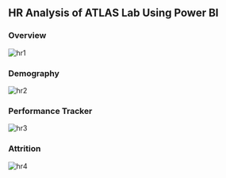 ## HR Analysis of ATLAS Lab Using Power BI

### Overview
![hr1](https://github.com/user-attachments/assets/be771910-1529-4fc3-9bfc-724243178fdf)

### Demography
![hr2](https://github.com/user-attachments/assets/20fa1bcf-48f6-460d-a18a-d146696a5721)

### Performance Tracker
![hr3](https://github.com/user-attachments/assets/ebafbcef-628f-4171-9eda-bb998fb53c6b)

### Attrition
![hr4](https://github.com/user-attachments/assets/8bee616d-ea0c-41cc-be30-068525a52f55)
